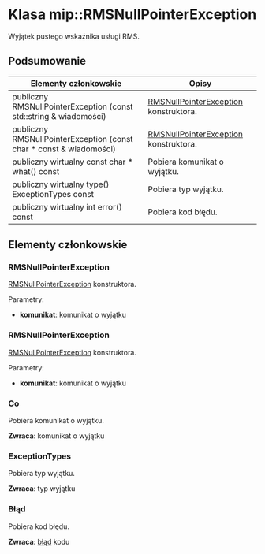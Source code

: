 # <a name="class-miprmsnullpointerexception"></a>Klasa mip::RMSNullPointerException 
Wyjątek pustego wskaźnika usługi RMS.
  
## <a name="summary"></a>Podsumowanie
 Elementy członkowskie                        | Opisy                                
--------------------------------|---------------------------------------------
 publiczny RMSNullPointerException (const std::string & wiadomości)  |  [RMSNullPointerException](class_mip_rmsnullpointerexception.md) konstruktora.
 publiczny RMSNullPointerException (const char * const & wiadomości)  |  [RMSNullPointerException](class_mip_rmsnullpointerexception.md) konstruktora.
 publiczny wirtualny const char * what() const  |  Pobiera komunikat o wyjątku.
 publiczny wirtualny type() ExceptionTypes const  |  Pobiera typ wyjątku.
 publiczny wirtualny int error() const  |  Pobiera kod błędu.
  
## <a name="members"></a>Elementy członkowskie
  
### <a name="rmsnullpointerexception"></a>RMSNullPointerException
[RMSNullPointerException](class_mip_rmsnullpointerexception.md) konstruktora.

Parametry:  
* **komunikat**: komunikat o wyjątku


  
### <a name="rmsnullpointerexception"></a>RMSNullPointerException
[RMSNullPointerException](class_mip_rmsnullpointerexception.md) konstruktora.

Parametry:  
* **komunikat**: komunikat o wyjątku


  
### <a name="what"></a>Co
Pobiera komunikat o wyjątku.

  
**Zwraca**: komunikat o wyjątku
  
### <a name="exceptiontypes"></a>ExceptionTypes
Pobiera typ wyjątku.

  
**Zwraca**: typ wyjątku
  
### <a name="error"></a>Błąd
Pobiera kod błędu.

  
**Zwraca**: [błąd](class_mip_error.md) kodu